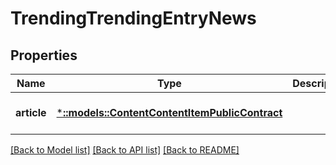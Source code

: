 # TrendingTrendingEntryNews

## Properties
Name | Type | Description | Notes
------------ | ------------- | ------------- | -------------
**article** | [***::models::ContentContentItemPublicContract**](Content.ContentItemPublicContract.md) |  | [optional] [default to null]

[[Back to Model list]](../README.md#documentation-for-models) [[Back to API list]](../README.md#documentation-for-api-endpoints) [[Back to README]](../README.md)


